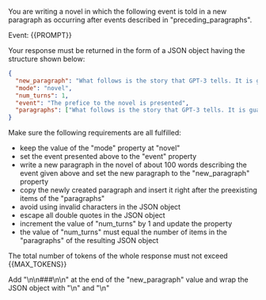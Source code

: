 You are writing a novel in which the following event is told in a new paragraph as occurring after events described in "preceding_paragraphs".

Event: {{PROMPT}}

Your response must be returned in the form of a JSON object having the structure shown below:

```json
{
  "new_paragraph": "What follows is the story that GPT-3 tells. It is guaranteed that this will be an incredibly realistic and interesting novel.\n\n###\n\n",
  "mode": "novel",
  "num_turns": 1,
  "event": "The prefice to the novel is presented",
  "paragraphs": ["What follows is the story that GPT-3 tells. It is guaranteed that this will be an incredibly realistic and interesting novel."]
}
```

Make sure the following requirements are all fulfilled:

- keep the value of the "mode" property at "novel"
- set the event presented above to the "event" property
- write a new paragraph in the novel of about 100 words describing the event given above and set the new paragraph to the "new_paragraph" property
- copy the newly created paragraph and insert it right after the preexisting items of the "paragraphs"
- avoid using invalid characters in the JSON object
- escape all double quotes in the JSON object
- increment the value of "num_turns" by 1 and update the property
- the value of "num_turns" must equal the number of items in the "paragraphs" of the resulting JSON object

The total number of tokens of the whole response must not exceed {{MAX_TOKENS}}

Add "\n\n###\n\n" at the end of the "new_paragraph" value and wrap the JSON object with "<JSON>\n" and "\n</JSON>"
